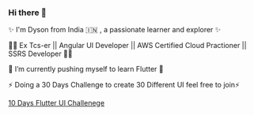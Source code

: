 ### Hi there 👋

✨ I'm Dyson from India 🇮🇳 , a passionate learner and explorer ✨

🧑‍💻 Ex Tcs-er || Angular UI Developer || AWS Certified Cloud Practioner  || SSRS Developer 🧑‍💻

🌱 I’m currently pushing myself to learn Flutter 🌱

⚡ Doing a 30 Days Challenge to create 30 Different UI feel free to join⚡ 

[10 Days Flutter UI Challenege](https://github.com/DysonThomas/30-Days-Challange/blob/main/README.md)





